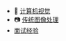 



- 👀 [计算机视觉](https://github.com/amusi/Deep-Learning-Interview-Book/blob/master/docs/计算机视觉.md)
- 📷 [传统图像处理](https://github.com/amusi/Deep-Learning-Interview-Book/blob/master/docs/传统图像处理.md)
- [面试经验](https://github.com/amusi/Deep-Learning-Interview-Book/blob/master/docs/%E9%9D%A2%E8%AF%95%E7%BB%8F%E9%AA%8C.md)